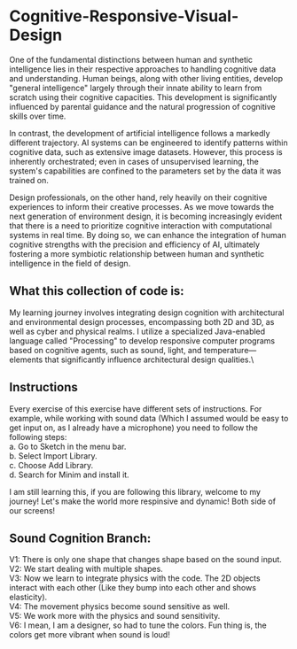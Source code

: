 # Cognitive-Responsive-Visual-Design

One of the fundamental distinctions between human and synthetic intelligence lies in their respective approaches to handling cognitive data and understanding. Human beings, along with other living entities, develop "general intelligence" largely through their innate ability to learn from scratch using their cognitive capacities. This development is significantly influenced by parental guidance and the natural progression of cognitive skills over time.


In contrast, the development of artificial intelligence follows a markedly different trajectory. AI systems can be engineered to identify patterns within cognitive data, such as extensive image datasets. However, this process is inherently orchestrated; even in cases of unsupervised learning, the system's capabilities are confined to the parameters set by the data it was trained on.


Design professionals, on the other hand, rely heavily on their cognitive experiences to inform their creative processes. As we move towards the next generation of environment design, it is becoming increasingly evident that there is a need to prioritize cognitive interaction with computational systems in real time. By doing so, we can enhance the integration of human cognitive strengths with the precision and efficiency of AI, ultimately fostering a more symbiotic relationship between human and synthetic intelligence in the field of design.

## What this collection of code is:
My learning journey involves integrating design cognition with architectural and environmental design processes, encompassing both 2D and 3D, as well as cyber and physical realms. I utilize a specialized Java-enabled language called "Processing" to develop responsive computer programs based on cognitive agents, such as sound, light, and temperature—elements that significantly influence architectural design qualities.\

## Instructions
Every exercise of this exercise have different sets of instructions. For example, while working with sound data (Which I assumed would be easy to get input on, as I already have a microphone) you need to follow the following steps:\
a. Go to Sketch in the menu bar.\
b. Select Import Library.\
c. Choose Add Library.\
d. Search for Minim and install it.

I am still learning this, if you are following this library, welcome to my journey! Let's make the world more respinsive and dynamic! Both side of our screens!

## Sound Cognition Branch:

V1: There is only one shape that changes shape based on the sound input.\
V2: We start dealing with multiple shapes.\
V3: Now we learn to integrate physics with the code. The 2D objects interact with each other (Like they bump into each other and shows elasticity).\
V4: The movement physics become sound sensitive as well.\
V5: We work more with the physics and sound sensitivity.\
V6: I mean, I am a designer, so had to tune the colors. Fun thing is, the colors get more vibrant when sound is loud!
